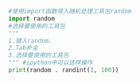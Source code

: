 
<BlogInfo id="465" title="7.随机数的处理" author="白日梦想猿" pv=0 read_times=0 pre_cost_time="0分6秒" category="python基础" tag_list="['python基础']" create_time="2019.09.02 13:17:16" update_time="2019.09.02 13:17:16" />

```python
#使用import函数导入随机处理工具包random
import random
#选择要使用的工具包
"""
1.键入random.
2.Tab补全
3.选择要使用的工具包
""" #ipython中可以这样操作
print(random . randint(1, 100))
```
